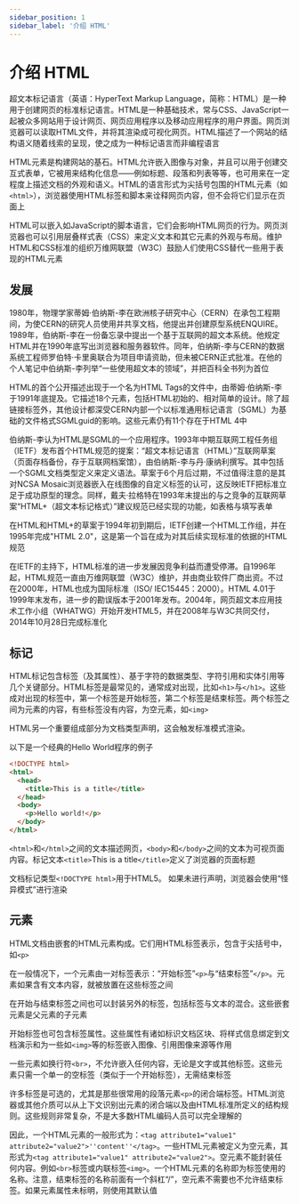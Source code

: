 ```yaml
---
sidebar_position: 1
sidebar_label: '介绍 HTML'
---
```


# 介绍 HTML
超文本标记语言（英语：HyperText Markup Language，简称：HTML）是一种用于创建网页的标准标记语言。HTML是一种基础技术，常与CSS、JavaScript一起被众多网站用于设计网页、网页应用程序以及移动应用程序的用户界面。网页浏览器可以读取HTML文件，并将其渲染成可视化网页。HTML描述了一个网站的结构语义随着线索的呈现，使之成为一种标记语言而非编程语言

HTML元素是构建网站的基石。HTML允许嵌入图像与对象，并且可以用于创建交互式表单，它被用来结构化信息——例如标题、段落和列表等等，也可用来在一定程度上描述文档的外观和语义。HTML的语言形式为尖括号包围的HTML元素（如`<html>`），浏览器使用HTML标签和脚本来诠释网页内容，但不会将它们显示在页面上

HTML可以嵌入如JavaScript的脚本语言，它们会影响HTML网页的行为。网页浏览器也可以引用层叠样式表（CSS）来定义文本和其它元素的外观与布局。维护HTML和CSS标准的组织万维网联盟（W3C）鼓励人们使用CSS替代一些用于表现的HTML元素

## 发展
1980年，物理学家蒂姆·伯纳斯-李在欧洲核子研究中心（CERN）在承包工程期间，为使CERN的研究人员使用并共享文档，他提出并创建原型系统ENQUIRE。1989年，伯纳斯-李在一份备忘录中提出一个基于互联网的超文本系统。他规定HTML并在1990年底写出浏览器和服务器软件。同年，伯纳斯-李与CERN的数据系统工程师罗伯特·卡里奥联合为项目申请资助，但未被CERN正式批准。在他的个人笔记中伯纳斯-李列举“一些使用超文本的领域”，并把百科全书列为首位

HTML的首个公开描述出现于一个名为HTML Tags的文件中，由蒂姆·伯纳斯-李于1991年底提及。它描述18个元素，包括HTML初始的、相对简单的设计。除了超链接标签外，其他设计都深受CERN内部一个以标准通用标记语言（SGML）为基础的文件格式SGMLguid的影响。这些元素仍有11个存在于HTML 4中

伯纳斯-李认为HTML是SGML的一个应用程序。1993年中期互联网工程任务组（IETF）发布首个HTML规范的提案：“超文本标记语言（HTML）”互联网草案（页面存档备份，存于互联网档案馆），由伯纳斯-李与丹·康纳利撰写。其中包括一个SGML文档类型定义来定义语法。草案于6个月后过期，不过值得注意的是其对NCSA Mosaic浏览器嵌入在线图像的自定义标签的认可，这反映IETF把标准立足于成功原型的理念。同样，戴夫·拉格特在1993年末提出的与之竞争的互联网草案“HTML+（超文本标记格式）”建议规范已经实现的功能，如表格与填写表单

在HTML和HTML+的草案于1994年初到期后，IETF创建一个HTML工作组，并在1995年完成"HTML 2.0"，这是第一个旨在成为对其后续实现标准的依据的HTML规范

在IETF的主持下，HTML标准的进一步发展因竞争利益而遭受停滞。自1996年起，HTML规范一直由万维网联盟（W3C）维护，并由商业软件厂商出资。不过在2000年，HTML也成为国际标准（ISO/ IEC15445：2000）。HTML 4.01于1999年末发布，进一步的勘误版本于2001年发布。2004年，网页超文本应用技术工作小组（WHATWG）开始开发HTML5，并在2008年与W3C共同交付，2014年10月28日完成标准化

## 标记
HTML标记包含标签（及其属性）、基于字符的数据类型、字符引用和实体引用等几个关键部分。HTML标签是最常见的，通常成对出现，比如`<h1>`与`</h1>`。这些成对出现的标签中，第一个标签是开始标签，第二个标签是结束标签。两个标签之间为元素的内容，有些标签没有内容，为空元素，如`<img>`

HTML另一个重要组成部分为文档类型声明，这会触发标准模式渲染。

以下是一个经典的Hello World程序的例子

```html
<!DOCTYPE html>
<html>
  <head>
    <title>This is a title</title>
  </head>
  <body>
    <p>Hello world!</p>
  </body>
</html>
```

`<html>`和`</html>`之间的文本描述网页，`<body>`和`</body>`之间的文本为可视页面内容。标记文本`<title>`This is a title`</title>`定义了浏览器的页面标题

文档标记类型`<!DOCTYPE html>`用于HTML5。 如果未进行声明，浏览器会使用“怪异模式”进行渲染

## 元素
HTML文档由嵌套的HTML元素构成。它们用HTML标签表示，包含于尖括号中，如`<p>`

在一般情况下，一个元素由一对标签表示：“开始标签”`<p>`与“结束标签”`</p>`。元素如果含有文本内容，就被放置在这些标签之间

在开始与结束标签之间也可以封装另外的标签，包括标签与文本的混合。这些嵌套元素是父元素的子元素

开始标签也可包含标签属性。这些属性有诸如标识文档区块、将样式信息绑定到文档演示和为一些如`<img>`等的标签嵌入图像、引用图像来源等作用

一些元素如换行符`<br>`，不允许嵌入任何内容，无论是文字或其他标签。这些元素只需一个单一的空标签（类似于一个开始标签），无需结束标签

许多标签是可选的，尤其是那些很常用的段落元素`<p>`的闭合端标签。HTML浏览器或其他介质可以从上下文识别出元素的闭合端以及由HTML标准所定义的结构规则。这些规则非常复杂，不是大多数HTML编码人员可以完全理解的

因此，一个HTML元素的一般形式为：`<tag attribute1="value1" attribute2="value2">''content''</tag>`。一些HTML元素被定义为空元素，其形式为`<tag attribute1="value1" attribute2="value2">`。空元素不能封装任何内容。例如`<br>`标签或内联标签`<img>`。一个HTML元素的名称即为标签使用的名称。注意，结束标签的名称前面有一个斜杠“/”，空元素不需要也不允许结束标签。如果元素属性未标明，则使用其默认值